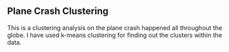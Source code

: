 <h2>Plane Crash Clustering</h2>

This is a clustering analysis on the plane crash happened all throughout the globe. I have used k-means clustering for finding out the clusters within the data. 
